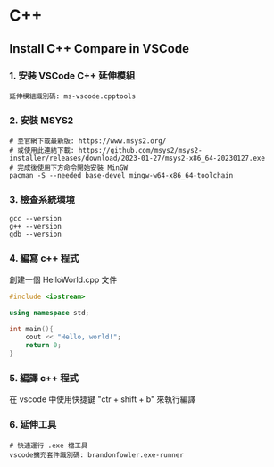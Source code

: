 # C++
## Install C++ Compare in VSCode
### 1. 安裝 VSCode C++ 延伸模組
```base
延伸模組識別碼: ms-vscode.cpptools
```

### 2. 安裝 MSYS2
```base
# 至官網下載最新版: https://www.msys2.org/
# 或使用此連結下載: https://github.com/msys2/msys2-installer/releases/download/2023-01-27/msys2-x86_64-20230127.exe
# 完成後使用下方命令開始安裝 MinGW
pacman -S --needed base-devel mingw-w64-x86_64-toolchain
```

### 3. 檢查系統環境
```
gcc --version
g++ --version
gdb --version
```

### 4. 編寫 c++ 程式
創建一個 HelloWorld.cpp 文件
```cpp
#include <iostream>

using namespace std;

int main(){
    cout << "Hello, world!";
    return 0;
}
```

### 5. 編譯 c++ 程式
在 vscode 中使用快捷鍵 "ctr + shift + b" 來執行編譯

### 6. 延伸工具
```base
# 快速運行 .exe 檔工具
vscode擴充套件識別碼: brandonfowler.exe-runner
```
